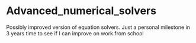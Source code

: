 # Advanced_numerical_solvers
Possibly improved version of equation solvers. Just a personal milestone in 3 years time to see if I can improve on work from school
